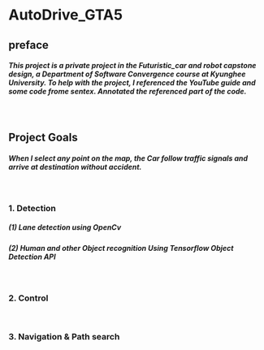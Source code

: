 <h1>AutoDrive_GTA5</h1>

<p>
<h2>preface</h2> 
<h5>This project is a private project in the Futuristic_car and robot capstone design, a Department of Software Convergence course at Kyunghee University. To help with the project, I referenced the YouTube guide and some code frome sentex. Annotated the referenced part of the code.</h5></p>
<br>
</p><h2>Project Goals</h2>
<h5>When I select any point on the map, the Car follow traffic signals and arrive at destination without accident.</h5></p>
<br>
</p>
<h3>1. Detection</h3>
<h5>(1) Lane detection using OpenCv</h5>
<h5>(2) Human and other Object recognition Using Tensorflow Object Detection API</h5>
<br>
<h3>2. Control</h3>
<br>

<h3>3. Navigation & Path search</h3>
</p>
